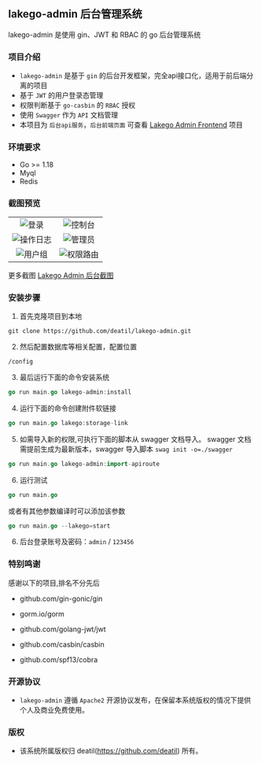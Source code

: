## lakego-admin 后台管理系统

lakego-admin 是使用 gin、JWT 和 RBAC 的 go 后台管理系统


### 项目介绍

*  `lakego-admin` 是基于 `gin` 的后台开发框架，完全api接口化，适用于前后端分离的项目
*  基于 `JWT` 的用户登录态管理
*  权限判断基于 `go-casbin` 的 `RBAC` 授权
*  使用 `Swagger` 作为 `API` 文档管理
*  本项目为 `后台api服务`，`后台前端页面` 可查看 [Lakego Admin Frontend](https://github.com/deatil/lakego-admin-frontend) 项目


### 环境要求

 - Go >= 1.18
 - Myql
 - Redis


### 截图预览

<table>
    <tr>
        <td width="50%">
            <center>
                <img alt="登录" src="https://user-images.githubusercontent.com/24578855/151009218-d544fcb1-973d-42e4-a3b0-1ae72ea6a088.png" />
            </center>
        </td>
        <td width="50%">
            <center>
                <img alt="控制台" src="https://user-images.githubusercontent.com/24578855/151192881-72510e1d-88db-4db3-b730-a741fd981fd7.png" />
            </center>
        </td>
    </tr>
    <tr>
        <td width="50%">
            <center>
                <img alt="操作日志" src="https://user-images.githubusercontent.com/24578855/171014913-07c3447f-d90e-407b-899a-7eccb595ba81.png" />
            </center>
        </td>
        <td width="50%">
            <center>
                <img alt="管理员" src="https://user-images.githubusercontent.com/24578855/168456604-c4dddd71-4b70-496b-ba2e-752e69932571.png" />
            </center>
        </td>
    </tr>
    <tr>
        <td width="50%">
            <center>
                <img alt="用户组" src="https://user-images.githubusercontent.com/24578855/168456611-1f7fcdb6-e2af-4f8f-8572-227cd4096b61.png" />
            </center>
        </td>
        <td width="50%">
            <center>
                <img alt="权限路由" src="https://user-images.githubusercontent.com/24578855/168456618-c4ab5e26-7e89-4bb5-bb25-3299a5a70c3d.png" />
            </center>
        </td>
    </tr>
</table>

更多截图
[Lakego Admin 后台截图](https://github.com/deatil/lakego-admin/issues/1)


### 安装步骤

1. 首先克隆项目到本地

```
git clone https://github.com/deatil/lakego-admin.git
```

2. 然后配置数据库等相关配置，配置位置

```
/config
```

3. 最后运行下面的命令安装系统

```go
go run main.go lakego-admin:install
```

4. 运行下面的命令创建附件软链接

```go
go run main.go lakego:storage-link
```

5. 如需导入新的权限,可执行下面的脚本从 swagger 文档导入。
swagger 文档需提前生成为最新版本，swagger 导入脚本 `swag init -o=./swagger`

```go
go run main.go lakego-admin:import-apiroute
```

6. 运行测试

```go
go run main.go
```

或者有其他参数编译时可以添加该参数

```go
go run main.go --lakego=start
```

6. 后台登录账号及密码：`admin` / `123456`


### 特别鸣谢

感谢以下的项目,排名不分先后

 - github.com/gin-gonic/gin

 - gorm.io/gorm

 - github.com/golang-jwt/jwt

 - github.com/casbin/casbin

 - github.com/spf13/cobra


### 开源协议

*  `lakego-admin` 遵循 `Apache2` 开源协议发布，在保留本系统版权的情况下提供个人及商业免费使用。


### 版权

*  该系统所属版权归 deatil(https://github.com/deatil) 所有。
